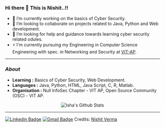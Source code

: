### Hi there 👋 This is Nishit..!!

<!--
**Nishit3479/Nishit3479** is a ✨ _special_ ✨ repository because its `README.md` (this file) appears on your GitHub profile.

- 😄 Pronouns: ...
- ⚡ Fun fact: ...
-->
- 🔭 I’m currently working on the basics of Cyber Security.
- 🌱 I’m looking to collaborate on projects related to Java, Python and Web development. 
- 🤔 I’m looking for help and guidance towards learning cyber security related odules.
- ⚡ I'm currently pursuing my Engineering in Computer Science Engineering with spec. in Networking and Security at [VIT-AP](https://vitap.ac.in/).

---------------------------------------------------------------------------------------------------------------------------------------------------------------------------------
### <i>About</i>

-  **Learning :** Basics of Cyber Security, Web Development.
-  **Languages :** Java, Python, HTML, Java Script, C, R, Matlab.
-  **Organisation :** Null InfoSec Chapter - VIT AP, Open Source Community (OSC) - VIT AP.

<p align="center">
  <img alt="Isha's Github Stats" src="https://github-readme-stats.vercel.app/api?username=Nishit3479&show_icons=true&theme=radical">
</p>


-----
[![Linkedin Badge](https://img.shields.io/badge/-NishitVerma-blue?style=flat-square&logo=Linkedin&logoColor=white&link=https://www.linkedin.com/in/ishagupta20//)](https://www.linkedin.com/in/nishit-verma-0bba911a5)  [![Gmail Badge](https://img.shields.io/badge/-NishitVerma-c14438?style=flat-square&logo=Gmail&logoColor=white&link=mailto:nishitverma1312@gmail.com)](mailto:nishitverma1312@gmail.com)
Credits: [Nishit Verma](https://github.com/Nishit3479)

